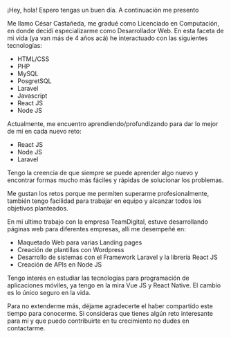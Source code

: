 ¡Hey, hola! Espero tengas un buen día. A continuación me presento

Me llamo César Castañeda, me gradué como Licenciado en Computación, en donde decidí especializarme como Desarrollador Web. En esta faceta de mi vida (ya van más de 4 años acá) he interactuado con las siguientes tecnologías:

+ HTML/CSS
+ PHP
+ MySQL
+ PosgretSQL
+ Laravel
+ Javascript
+ React JS
+ Node JS

Actualmente, me encuentro aprendiendo/profundizando para dar lo mejor de mí en cada nuevo reto:

+ React JS
+ Node JS
+ Laravel

Tengo la creencia de que siempre se puede aprender algo nuevo y encontrar formas mucho más fáciles y rápidas de solucionar los problemas. 

Me gustan los retos porque me permiten superarme profesionalmente, también tengo facilidad para trabajar en equipo y alcanzar todos los objetivos planteados. 

En mi ultimo trabajo con la empresa TeamDigital, estuve desarrollando páginas web para diferentes empresas, allí me desempeñé en:

 + Maquetado Web para varias Landing pages
 + Creación de plantillas con Wordpress
 + Desarrollo de sistemas con el Framework Laravel y la librería React JS
 + Creación de APIs en Node JS 

Tengo interés en estudiar las tecnologías para programación de aplicaciones móviles, ya tengo en la mira Vue JS y React Native. El cambio es lo único seguro en la vida.

Para no extenderme más, déjame agradecerte el haber compartido este tiempo para conocerme. Si consideras que tienes algún reto interesante para mí y que puedo contribuirte en tu crecimiento no dudes en contactarme.
